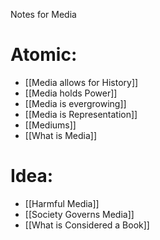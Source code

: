 Notes for Media
# Atomic:
- [[Media allows for History]]
- [[Media holds Power]]
- [[Media is evergrowing]]
- [[Media is Representation]]
- [[Mediums]]
- [[What is Media]]

# Idea:
- [[Harmful Media]]
- [[Society Governs Media]]
- [[What is Considered a Book]]